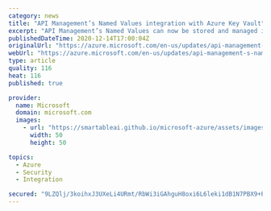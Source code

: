 ```yaml
---
category: news
title: "API Management’s Named Values integration with Azure Key Vault"
excerpt: "API Management’s Named Values can now be stored and managed in Azure Key Vault."
publishedDateTime: 2020-12-14T17:00:04Z
originalUrl: "https://azure.microsoft.com/en-us/updates/api-management-s-named-values-integration-with-azure-key-vault/"
webUrl: "https://azure.microsoft.com/en-us/updates/api-management-s-named-values-integration-with-azure-key-vault/"
type: article
quality: 116
heat: 116
published: true

provider:
  name: Microsoft
  domain: microsoft.com
  images:
    - url: "https://smartableai.github.io/microsoft-azure/assets/images/organizations/microsoft.com-50x50.jpg"
      width: 50
      height: 50

topics:
  - Azure
  - Security
  - Integration

secured: "9LZQlj/3koihxJ3UXeLi4URmt/RbWi3iGAhguH8oxi6L6leki1dB1N7PBX9+PHYrH1hUCpJ1YoslNhksBr6o4j4Gn4KB1T+gJoA136qSTVpWA6FLg/bferXf2YpeXI/vH5WgUS1miX9YRoAAYvpJpMiVsitghK7hPtIR9sXc5rXcFimLxHaVL4rXGcjReBoFTEjH6NLPamcmO6tkgly4isz+q1CXjf4/+iyyc59n3CkIzd+u0xVTfL1S6IC4+AvLDG1WTvqCNA7LZPYJl26vo59EON9w1DJw0bjLlxjOsyDSxayFAkYCqf4ibDX6lGUchXZCqN98zFm7rWBMAwyxU3Y8XF6ikC/E+aYNrRCR5HY=;nknv8UptOUj3AfpaS6dF0g=="
---
```


